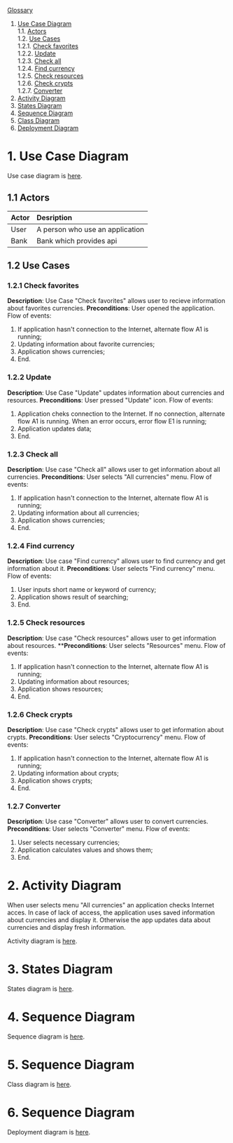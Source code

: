 
[Glossary](https://github.com/Shalynishka/ExRates/blob/master/docs/Glossary.md) <br>

1. [Use Case Diagram](#1) <br>
	1.1. [Actors](#1.1) <br> 
	1.2. [Use Cases](#1.2) <br>
		1.2.1. [Check favorites](#1.2.1) <br>
		1.2.2. [Update](#1.2.2) <br>
    1.2.3. [Check all](#1.2.3) <br>
    1.2.4. [Find currency](#1.2.4) <br>
    1.2.5. [Check resources](#1.2.5) <br>
    1.2.6. [Check crypts](#1.2.6) <br>
    1.2.7. [Converter](#1.2.7) <br>
 2. [Activity Diagram](#2) <br>
 3. [States Diagram](#3) <br>
 4. [Sequence Diagram](#4) <br>
 5. [Class Diagram](#5) <br>
 6. [Deployment Diagram](#6) <br>

# 1. Use Case Diagram <a name = "1"></a>

Use case diagram is [here](https://github.com/Shalynishka/ExRates/blob/master/docs/Diagrams/Use%20case.png).

## 1.1 Actors <a name = "1.1"></a>

Actor | Desription
:-----|:----------
User  | A person who use an application
Bank  | Bank which provides api

## 1.2 Use Cases <a name = "1.2"></a>

### 1.2.1 Check favorites <a name = "1.2.1"></a>

**Description**: Use Case "Check favorites" allows user to recieve information about favorites currencies. **Preconditions**: User opened the application.
Flow of events: 

1. If application hasn't connection to the Internet, alternate flow A1 is running;
2. Updating information about favorite currencies;
3. Application shows currencies;
4. End.

### 1.2.2 Update <a name = "1.2.2"></a>

**Description**: Use Case "Update" updates information about currencies and resources. **Preconditions**: User pressed "Update" icon.
Flow of events: 

1. Application cheks connection to the Internet. If no connection, alternate flow A1 is running. When an error occurs, error flow E1 is running;
2. Application updates data;
3. End.

### 1.2.3 Check all <a name = "1.2.3"></a>

**Description**: Use case "Check all" allows user to get information about all currencies. **Preconditions**: User selects "All currencies" menu.
Flow of events: 

1. If application hasn't connection to the Internet, alternate flow A1 is running;
2. Updating information about all currencies;
3. Application shows currencies;
4. End.

### 1.2.4 Find currency <a name = "1.2.4"></a>

**Description**: Use case "Find currency" allows user to find currency and get information about it. **Preconditions**: User selects "Find currency" menu.
Flow of events: 

1. User inputs short name or keyword of currency;
2. Application shows result of searching;
3. End.

### 1.2.5 Check resources <a name = "1.2.5"></a>

**Description**: Use case "Check resources" allows user to get information about resources. ****Preconditions**: User selects "Resources" menu.
Flow of events: 

1. If application hasn't connection to the Internet, alternate flow A1 is running;
2. Updating information about resources;
3. Application shows resources;
4. End.

### 1.2.6 Check crypts <a name = "1.2.6"></a>

**Description**: Use case "Check crypts" allows user to get information about crypts. **Preconditions**: User selects "Cryptocurrency" menu.
Flow of events: 

1. If application hasn't connection to the Internet, alternate flow A1 is running;
2. Updating information about crypts;
3. Application shows crypts;
4. End.
 
### 1.2.7 Converter <a name = "1.2.7"></a>

**Description**: Use case "Converter" allows user to convert currencies. **Preconditions**: User selects "Converter" menu.
Flow of events: 

1. User selects necessary currencies;
2. Application calculates values and shows them;
3. End.

# 2. Activity Diagram <a name = "2"></a>

When user selects menu "All currencies" an application checks Internet acces. In case of lack of access, the application uses saved information about currencies and display it. Otherwise the app updates data about currencies and display fresh information.

Activity diagram is [here](https://github.com/Shalynishka/ExRates/blob/master/docs/Diagrams/Activity.png).


# 3. States Diagram <a name = "3"></a>

States diagram is [here](https://github.com/Shalynishka/ExRates/blob/master/docs/Diagrams/States.png).


# 4. Sequence Diagram <a name = "4"></a>

Sequence diagram is [here](https://github.com/Shalynishka/ExRates/blob/master/docs/Diagrams/Sequence.png).

# 5. Sequence Diagram <a name = "5"></a>

Class diagram is [here](https://github.com/Shalynishka/ExRates/blob/master/docs/Diagrams/Class.png).

# 6. Sequence Diagram <a name = "6"></a>

Deployment diagram is [here](https://github.com/Shalynishka/ExRates/blob/master/docs/Diagrams/Deploy.png).